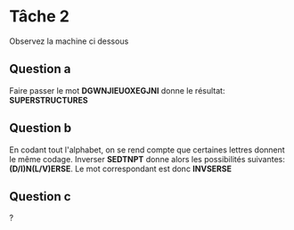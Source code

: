 # Tâche 2
Observez la machine ci dessous

## Question a

Faire passer le mot **DGWNJIEUOXEGJNI** donne le résultat: **SUPERSTRUCTURES**

## Question b

En codant tout l'alphabet, on se rend compte que certaines lettres donnent le même codage.
Inverser **SEDTNPT** donne alors les possibilités suivantes: **(D/I)N(L/V)ERSE**.
Le mot correspondant est donc **INVSERSE**

## Question c

?
